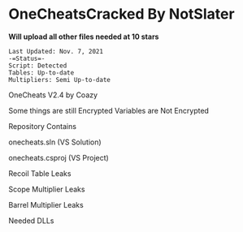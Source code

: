 # OneCheatsCracked By NotSlater
**Will upload all other files needed at 10 stars**

```
Last Updated: Nov. 7, 2021
-=Status=-
Script: Detected
Tables: Up-to-date
Multipliers: Semi Up-to-date
```

OneCheats V2.4 by Coazy

Some things are still Encrypted
Variables are Not Encrypted

Repository Contains

onecheats.sln (VS Solution)

onecheats.csproj (VS Project)

Recoil Table Leaks

Scope Multiplier Leaks

Barrel Multiplier Leaks

Needed DLLs
